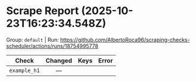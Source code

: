# Scrape Report (2025-10-23T16:23:34.548Z)

Group: `default`  |  Run: https://github.com/AlbertoRoca96/scraping-checks-scheduler/actions/runs/18754995778

| Check | Changed | Keys | Error |
|---|:---:|:--|:--|
| `example_h1` | — |  |  |
